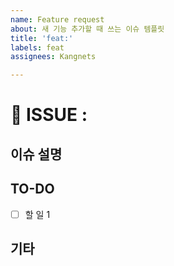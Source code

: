 ```yaml
---
name: Feature request
about: 새 기능 추가할 때 쓰는 이슈 템플릿
title: 'feat:'
labels: feat
assignees: Kangnets

---
```


# 📍 ISSUE :

## 이슈 설명

<!-- 이슈에 관한 설명 -->

## TO-DO

- [ ] 할 일 1

## 기타

<!-- 🎻 -->
